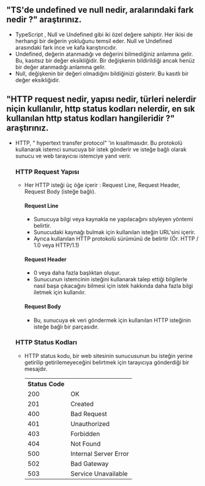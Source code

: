 <h2> "TS'de undefined ve null nedir, aralarındaki fark nedir ?" araştırınız. </h2>
<ul>
  <li>TypeScript , Null ve Undefined gibi iki özel değere sahiptir. Her ikisi de herhangi bir değerin yokluğunu temsil eder. Null ve Undefined arasındaki fark ince ve kafa karıştırıcıdır.</li>
  <li>Undefined, değerin atanmadığı ve değerini bilmediğiniz anlamına gelir. Bu, kasıtsız bir değer eksikliğidir. Bir değişkenin bildirildiği ancak henüz bir değer atanmadığı anlamına gelir.</li>
  <li>Null, değişkenin bir değeri olmadığını bildiğinizi gösterir. Bu kasıtlı bir değer eksikliğidir. </li>
</ul>

<h2>  "HTTP request nedir, yapısı nedir, türleri nelerdir niçin kullanılır, http status kodları nelerdir, en sık kullanılan http status kodları hangileridir ?" araştırınız. </h2>
<ul>
  <li>HTTP, " hypertext transfer protocol" 'in kısaltmasıdır. Bu protokolü kullanarak istemci sunucuya bir istek gönderir ve isteğe bağlı olarak sunucu ve web tarayıcısı istemciye yanıt verir.</li>
  <h3> HTTP Request Yapısı </h3>
  <ul>
      <li> Her HTTP isteği üç öğe içerir : Request Line, Request Header, Request Body (isteğe bağlı).</li>
      <h4> Request Line </h4>
      <ul> 
        <li> Sunucuya bilgi veya kaynakla ne yapılacağını söyleyen yöntemi belirtir. </li>
        <li> Sunucudaki kaynağı bulmak için kullanılan isteğin URL'sini içerir. </li>
        <li> Ayrıca kullanılan HTTP protokolü sürümünü de belirtir (Ör. HTTP / 1.0 veya HTTP/1.1) </li>
      </ul>
      <h4> Request Header </h4>
      <ul> 
        <li> 0 veya daha fazla başlıktan oluşur. </li>
        <li> Sunucunun istemcinin isteğini kullanarak talep ettiği bilgilerle nasıl başa çıkacağını bilmesi için istek hakkında daha fazla bilgi iletmek için kullanılır. </li>
      </ul>
      <h4> Request Body </h4>
      <ul> 
        <li> Bu, sunucuya ek veri göndermek için kullanılan HTTP isteğinin isteğe bağlı bir parçasıdır. </li>
      </ul>
  </ul>
  <h3> HTTP Status Kodları </h3>
  <ul>
    <li> HTTP status kodu, bir web sitesinin sunucusunun bu isteğin yerine getirilip getirilemeyeceğini belirtmek için tarayıcıya gönderdiği bir mesajdır.</li>
  <table align="center">
  <tr>
    <th> Status Code </th>
    <th>  </th>
  </tr>
  <tr>
    <td> 200 </td>
    <td> OK </td>
  </tr>
  <tr>
    <td> 201 </td>
    <td> Created </td>
  </tr>
  <tr>
    <td> 400 </td>
    <td> Bad Request </td>
  </tr>
  <tr>
    <td> 401 </td>
    <td> Unauthorized </td>
  </tr>
  <tr>
    <td> 403 </td>
    <td> Forbidden </td>
  </tr>
  <tr>
    <td> 404 </td>
    <td> Not Found </td>
  </tr>
  <tr>
    <td> 500 </td>
    <td> Internal Server Error </td>
  </tr>
  <tr>
    <td> 502 </td>
    <td> Bad Gateway </td>
  </tr>
  <tr>
    <td> 503 </td>
    <td> Service Unavailable </td>
  </tr>
</table>
  </ul>
  
</ul>

